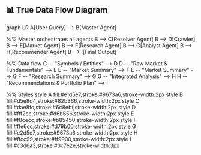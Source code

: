 ## 📊 True Data Flow Diagram

graph LR
A[User Query] --> B[Master Agent]

%% Master orchestrates all agents
B --> C[Resolver Agent]
B --> D[Crawler]
B --> E[Market Agent]
B --> F[Research Agent]
B --> G[Analyst Agent]
B --> H[Recommender Agent]
B --> I[Final Output]

%% Data flow
C -- "Symbols / Entities" --> D
D -- "Raw Market & Fundamentals" --> E
E -- "Market Summary" --> F
E -- "Market Summary" --> G
F -- "Research Summary" --> G
G -- "Integrated Analysis" --> H
H -- "Recommendations & Portfolio Plan" --> I

%% Styles
style A fill:#e1d5e7,stroke:#9673a6,stroke-width:2px
style B fill:#d5e8d4,stroke:#82b366,stroke-width:2px
style C fill:#dae8fc,stroke:#6c8ebf,stroke-width:2px
style D fill:#fff2cc,stroke:#d6b656,stroke-width:2px
style E fill:#f8cecc,stroke:#b85450,stroke-width:2px
style F fill:#ffe6cc,stroke:#d79b00,stroke-width:2px
style G fill:#e2d5e7,stroke:#9673a6,stroke-width:2px
style H fill:#ffcc99,stroke:#ff9900,stroke-width:2px
style I fill:#c3d6a3,stroke:#3c7e2e,stroke-width:3px
